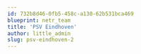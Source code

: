 ```yaml
---
id: 732b8d46-0fb5-458c-a130-62b531bca469
blueprint: netr_team
title: 'PSV Eindhoven'
author: little_admin
slug: psv-eindhoven-2
---
```

